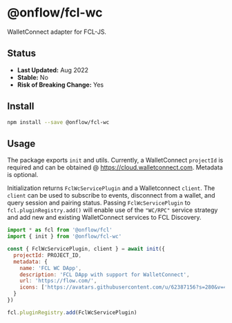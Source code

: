 # @onflow/fcl-wc

WalletConnect adapter for FCL-JS.

## Status

- **Last Updated:** Aug 2022
- **Stable:** No
- **Risk of Breaking Change:** Yes

## Install

```bash
npm install --save @onflow/fcl-wc
```

## Usage

The package exports `init` and utils.
Currently, a WalletConnect `projectId` is required and can be obtained @ https://cloud.walletconnect.com. Metadata is optional.

Initialization returns `FclWcServicePlugin` and a Walletconnect `client`. The `client` can be used to subscribe to events, disconnect from a wallet, and query session and pairing status.
Passing `FclWcServicePlugin` to `fcl.pluginRegistry.add()` will enable use of the `"WC/RPC"` service strategy and add new and existing WalletConnect services to FCL Discovery.

```javascript
import * as fcl from '@onflow/fcl'
import { init } from '@onflow/fcl-wc'

const { FclWcServicePlugin, client } = await init({
  projectId: PROJECT_ID,
  metadata: {
    name: 'FCL WC DApp',
    description: 'FCL DApp with support for WalletConnect',
    url: 'https://flow.com/',
    icons: ['https://avatars.githubusercontent.com/u/62387156?s=280&v=4']
  }
})

fcl.pluginRegistry.add(FclWcServicePlugin)
```
